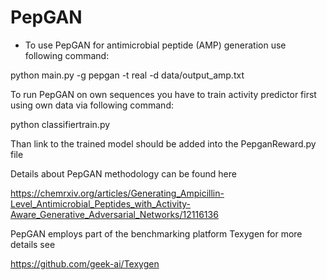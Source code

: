 # PepGAN

* To use PepGAN for antimicrobial peptide (AMP) generation use following command:

python main.py -g pepgan -t real -d data/output_amp.txt

To run PepGAN on own sequences you have to train activity predictor first using own data via following command:

python classifiertrain.py

Than link to the trained model should be added into the PepganReward.py file

Details about PepGAN methodology can be found here

https://chemrxiv.org/articles/Generating_Ampicillin-Level_Antimicrobial_Peptides_with_Activity-Aware_Generative_Adversarial_Networks/12116136

PepGAN employs part of the benchmarking platform Texygen for more details see

https://github.com/geek-ai/Texygen
